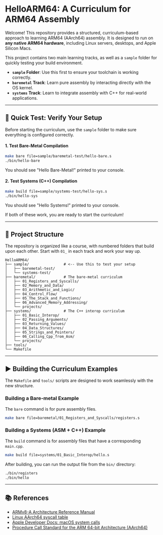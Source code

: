 # HelloARM64: A Curriculum for ARM64 Assembly

Welcome! This repository provides a structured, curriculum-based approach to learning ARM64 (AArch64) assembly. It is designed to run on **any native ARM64 hardware**, including Linux servers, desktops, and Apple Silicon Macs.

This project contains two main learning tracks, as well as a `sample` folder for quickly testing your build environment.

-   **`sample` Folder**: Use this first to ensure your toolchain is working correctly.
-   **`baremetal` Track**: Learn pure assembly by interacting directly with the OS kernel.
-   **`systems` Track**: Learn to integrate assembly with C++ for real-world applications.

---

## 🧪 Quick Test: Verify Your Setup

Before starting the curriculum, use the `sample` folder to make sure everything is configured correctly.

#### 1. Test Bare-Metal Compilation
```bash
make bare file=sample/baremetal-test/hello-bare.s
./bin/hello-bare
````

You should see "Hello Bare-Metal\!" printed to your console.

#### 2\. Test Systems (C++) Compilation

```bash
make build file=sample/systems-test/hello-sys.s
./bin/hello-sys
```

You should see "Hello Systems\!" printed to your console.

If both of these work, you are ready to start the curriculum\!

-----

## 📂 Project Structure

The repository is organized like a course, with numbered folders that build upon each other. Start with `01_` in each track and work your way up.

```
HelloARM64/
├── sample/                # <-- Use this to test your setup
│   ├── baremetal-test/
│   └── systems-test/
├── baremetal/             # The bare-metal curriculum
│   ├── 01_Registers_and_Syscalls/
│   ├── 02_Memory_and_Data/
│   ├── 03_Arithmetic_and_Logic/
│   ├── 04_Control_Flow/
│   ├── 05_The_Stack_and_Functions/
│   ├── 06_Advanced_Memory_Addressing/
│   └── projects/
├── systems/               # The C++ interop curriculum
│   ├── 01_Basic_Interop/
│   ├── 02_Passing_Arguments/
│   ├── 03_Returning_Values/
│   ├── 04_Data_Structures/
│   ├── 05_Strings_and_Pointers/
│   ├── 06_Calling_Cpp_from_Asm/
│   └── projects/
├── tools/
└── Makefile
```

-----

## ▶️ Building the Curriculum Examples

The `Makefile` and `tools/` scripts are designed to work seamlessly with the new structure.

### Building a Bare-metal Example

The `bare` command is for pure assembly files.

```bash
make bare file=baremetal/01_Registers_and_Syscalls/registers.s
```

### Building a Systems (ASM + C++) Example

The `build` command is for assembly files that have a corresponding `main.cpp`.

```bash
make build file=systems/01_Basic_Interop/hello.s
```

After building, you can run the output file from the `bin/` directory:

```bash
./bin/registers
./bin/hello
```

-----

## 📚 References

  * [ARMv8-A Architecture Reference Manual](https://developer.arm.com/documentation/ddi0487/latest)
  * [Linux AArch64 syscall table](https://chromium.googlesource.com/chromiumos/docs/+/master/constants/syscalls.md)
  * [Apple Developer Docs: macOS system calls](https://developer.apple.com/library/archive/documentation/System/Conceptual/ManPages_iPhoneOS/man2/syscall.2.html)
  * [Procedure Call Standard for the ARM 64-bit Architecture (AArch64)](https://www.google.com/search?q=https://developer.arm.com/documentation/ihi0055/latest/)

<!-- end list -->

```
```





